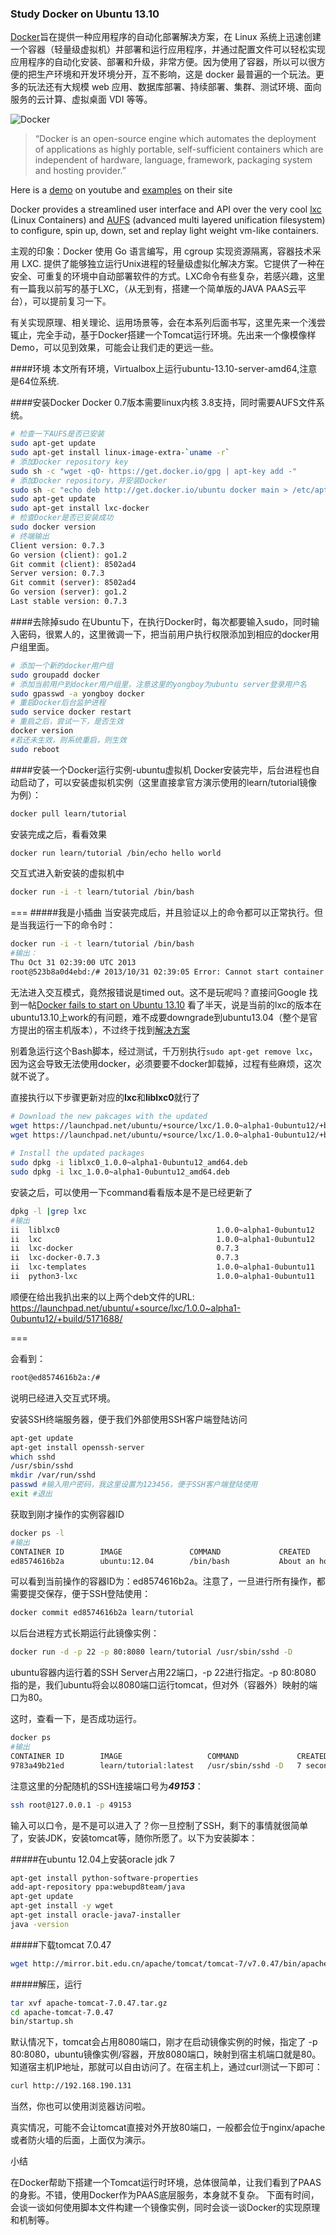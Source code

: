 ### Study Docker on Ubuntu 13.10


[Docker](http://www.docker.io "Docker website")旨在提供一种应用程序的自动化部署解决方案，在 Linux 系统上迅速创建一个容器（轻量级虚拟机）并部署和运行应用程序，并通过配置文件可以轻松实现应用程序的自动化安装、部署和升级，非常方便。因为使用了容器，所以可以很方便的把生产环境和开发环境分开，互不影响，这是 docker 最普遍的一个玩法。更多的玩法还有大规模 web 应用、数据库部署、持续部署、集群、测试环境、面向服务的云计算、虚拟桌面 VDI 等等。

![Docker](http://atlassian.wpengine.netdna-cdn.com/wp-content/uploads/docker-logo.png "Docker logo")


> “Docker is an open-source engine which automates the deployment of applications as highly portable, self-sufficient containers which are independent of hardware, language, framework, packaging system and hosting provider.”

Here is a [demo](http://www.youtube.com/watch?v=wW9CAH9nSLs) on youtube and [examples](http://docs.docker.io/en/latest/examples/hello_world.html) on their site

Docker provides a streamlined user interface and API over the very cool [lxc](http://lxc.sourceforge.net/ "Linux Containers") (Linux Containers) and [AUFS](http://en.wikipedia.org/wiki/Aufs) (advanced multi layered unification filesystem) to configure, spin up, down, set and replay light weight vm-like containers.

主观的印象：Docker 使用 Go 语言编写，用 cgroup 实现资源隔离，容器技术采用 LXC. 提供了能够独立运行Unix进程的轻量级虚拟化解决方案。它提供了一种在安全、可重复的环境中自动部署软件的方式。LXC命令有些复杂，若感兴趣，这里有一篇我以前写的基于LXC，（从无到有，搭建一个简单版的JAVA PAAS云平台），可以提前复习一下。

有关实现原理、相关理论、运用场景等，会在本系列后面书写，这里先来一个浅尝辄止，完全手动，基于Docker搭建一个Tomcat运行环境。先出来一个像模像样Demo，可以见到效果，可能会让我们走的更远一些。

####环境
本文所有环境，Virtualbox上运行ubuntu-13.10-server-amd64,注意是64位系统.

####安装Docker
Docker 0.7版本需要linux内核 3.8支持，同时需要AUFS文件系统。

```bash
# 检查一下AUFS是否已安装
sudo apt-get update
sudo apt-get install linux-image-extra-`uname -r`
# 添加Docker repository key
sudo sh -c "wget -qO- https://get.docker.io/gpg | apt-key add -" 
# 添加Docker repository，并安装Docker
sudo sh -c "echo deb http://get.docker.io/ubuntu docker main > /etc/apt/sources.list.d/docker.list"
sudo apt-get update
sudo apt-get install lxc-docker
# 检查Docker是否已安装成功
sudo docker version
# 终端输出
Client version: 0.7.3
Go version (client): go1.2
Git commit (client): 8502ad4
Server version: 0.7.3
Git commit (server): 8502ad4
Go version (server): go1.2
Last stable version: 0.7.3
```

####去除掉sudo
在Ubuntu下，在执行Docker时，每次都要输入sudo，同时输入密码，很累人的，这里微调一下，把当前用户执行权限添加到相应的docker用户组里面。

```bash
# 添加一个新的docker用户组
sudo groupadd docker
# 添加当前用户到docker用户组里，注意这里的yongboy为ubuntu server登录用户名
sudo gpasswd -a yongboy docker
# 重启Docker后台监护进程
sudo service docker restart
# 重启之后，尝试一下，是否生效
docker version
#若还未生效，则系统重启，则生效
sudo reboot
```

####安装一个Docker运行实例-ubuntu虚拟机
Docker安装完毕，后台进程也自动启动了，可以安装虚拟机实例（这里直接拿官方演示使用的learn/tutorial镜像为例）：
```bash
docker pull learn/tutorial
```
安装完成之后，看看效果
```bash
docker run learn/tutorial /bin/echo hello world
```
交互式进入新安装的虚拟机中
```bash
docker run -i -t learn/tutorial /bin/bash
```

===
#####我是小插曲
当安装完成后，并且验证以上的命令都可以正常执行。但是当我运行一下的命令时：
```bash
docker run -i -t learn/tutorial /bin/bash
#输出：
Thu Oct 31 02:39:00 UTC 2013
root@523b8a0d4ebd:/# 2013/10/31 02:39:05 Error: Cannot start container 523b8a0d4ebd: The container failed to start due to timed out.
```
无法进入交互模式，竟然报错说是timed out。这不是玩呢吗？直接问Google
找到一帖[Docker fails to start on Ubuntu 13.10](https://github.com/dotcloud/docker/issues/2476)
看了半天，说是当前的lxc的版本在ubuntu13.10上work的有问题，难不成要downgrade到ubuntu13.04（整个是官方提出的宿主机版本），不过终于找到[解决方案](https://gist.github.com/crosbymichael/7255065 "upgrade-lxc.sh")

别着急运行这个Bash脚本，经过测试，千万别执行`sudo apt-get remove lxc`，因为这会导致无法使用docker，必须要要不docker卸载掉，过程有些麻烦，这次就不说了。

直接执行以下步骤更新对应的**lxc**和**liblxc0**就行了
```bash
# Download the new pakcages with the updated
wget https://launchpad.net/ubuntu/+source/lxc/1.0.0~alpha1-0ubuntu12/+build/5171688/+files/lxc_1.0.0~alpha1-0ubuntu12_amd64.deb
wget https://launchpad.net/ubuntu/+source/lxc/1.0.0~alpha1-0ubuntu12/+build/5171688/+files/liblxc0_1.0.0~alpha1-0ubuntu12_amd64.deb
 
# Install the updated packages
sudo dpkg -i liblxc0_1.0.0~alpha1-0ubuntu12_amd64.deb
sudo dpkg -i lxc_1.0.0~alpha1-0ubuntu12_amd64.deb
```
安装之后，可以使用一下command看看版本是不是已经更新了
```bash
dpkg -l |grep lxc
#输出
ii  liblxc0                                   1.0.0~alpha1-0ubuntu12                  amd64        Linux Containers userspace tools (library)
ii  lxc                                       1.0.0~alpha1-0ubuntu12                  amd64        Linux Containers userspace tools
ii  lxc-docker                                0.7.3                                   amd64        Linux container runtime
ii  lxc-docker-0.7.3                          0.7.3                                   amd64        Linux container runtime
ii  lxc-templates                             1.0.0~alpha1-0ubuntu11                  all          Linux Containers userspace tools (templates)
ii  python3-lxc                               1.0.0~alpha1-0ubuntu11                  amd64        Linux Containers userspace tools (Python 3.x bindings)

```
顺便在给出我扒出来的以上两个deb文件的URL: https://launchpad.net/ubuntu/+source/lxc/1.0.0~alpha1-0ubuntu12/+build/5171688/

===


会看到：
```bash
root@ed8574616b2a:/# 
```
说明已经进入交互式环境。

安装SSH终端服务器，便于我们外部使用SSH客户端登陆访问
```bash
apt-get update
apt-get install openssh-server
which sshd
/usr/sbin/sshd
mkdir /var/run/sshd
passwd #输入用户密码，我这里设置为123456，便于SSH客户端登陆使用
exit #退出
```
获取到刚才操作的实例容器ID
```bash
docker ps -l
#输出
CONTAINER ID        IMAGE               COMMAND             CREATED             STATUS              PORTS               NAMES
ed8574616b2a        ubuntu:12.04        /bin/bash           About an hour ago   Exit 0                                  elegant_fermi 
```
可以看到当前操作的容器ID为：ed8574616b2a。注意了，一旦进行所有操作，都需要提交保存，便于SSH登陆使用：
```bash
docker commit ed8574616b2a learn/tutorial
```
以后台进程方式长期运行此镜像实例：
```bash
docker run -d -p 22 -p 80:8080 learn/tutorial /usr/sbin/sshd -D
```
ubuntu容器内运行着的SSH Server占用22端口，-p 22进行指定。-p 80:8080 指的是，我们ubuntu将会以8080端口运行tomcat，但对外（容器外）映射的端口为80。

这时，查看一下，是否成功运行。
```bash
docker ps
#输出
CONTAINER ID        IMAGE                   COMMAND             CREATED             STATUS              PORTS                                         NAMES
9783a49b21ed        learn/tutorial:latest   /usr/sbin/sshd -D   7 seconds ago       Up 6 seconds        0.0.0.0:49153->22/tcp, 0.0.0.0:80->8080/tcp   high_albattani 
```
注意这里的分配随机的SSH连接端口号为***49153***：
```bash
ssh root@127.0.0.1 -p 49153
```
输入可以口令，是不是可以进入了？你一旦控制了SSH，剩下的事情就很简单了，安装JDK，安装tomcat等，随你所愿了。以下为安装脚本：

#####在ubuntu 12.04上安装oracle jdk 7
```bash
apt-get install python-software-properties
add-apt-repository ppa:webupd8team/java
apt-get update
apt-get install -y wget
apt-get install oracle-java7-installer
java -version
```
#####下载tomcat 7.0.47
```bash
wget http://mirror.bit.edu.cn/apache/tomcat/tomcat-7/v7.0.47/bin/apache-tomcat-7.0.47.tar.gz
```
#####解压，运行
```bash
tar xvf apache-tomcat-7.0.47.tar.gz
cd apache-tomcat-7.0.47
bin/startup.sh
```
默认情况下，tomcat会占用8080端口，刚才在启动镜像实例的时候，指定了 -p 80:8080，ubuntu镜像实例/容器，开放8080端口，映射到宿主机端口就是80。知道宿主机IP地址，那就可以自由访问了。在宿主机上，通过curl测试一下即可：
```bash
curl http://192.168.190.131
```
当然，你也可以使用浏览器访问啦。

真实情况，可能不会让tomcat直接对外开放80端口，一般都会位于nginx/apache或者防火墙的后面，上面仅为演示。

小结

在Docker帮助下搭建一个Tomcat运行时环境，总体很简单，让我们看到了PAAS的身影。不错，使用Docker作为PAAS底层服务，本身就不复杂。 下面有时间，会谈一谈如何使用脚本文件构建一个镜像实例，同时会谈一谈Docker的实现原理和机制等。


